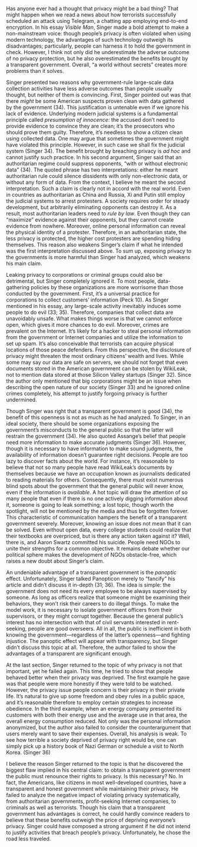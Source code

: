 Has anyone ever had a thought that privacy might be a bad thing? That might happen when we read a news about how terrorists successfully scheduled an attack using Telegram, a chatting app employing end-to-end encryption. In his essay *Visible Man*, Singer made a bold attempt to make a non-mainstream voice: though people’s privacy is often violated when using modern technology, the advantages of such technology outweigh its disadvantages; particularly, people can harness it to hold the government in check. However, I think not only did he underestimate the adverse outcome of no privacy protection, but he also overestimated the benefits brought by a transparent government. Overall, “a world without secrets” creates more problems than it solves.

Singer presented two reasons why government-rule large-scale data collection activities have less adverse outcomes than people usually thought, but neither of them is convincing. First, Singer pointed out was that there *might* be some American suspects proven clean with data gathered by the government (34). This justification is untenable even if we ignore his lack of evidence. Underlying modern judicial systems is a fundamental principle called *presumption of innocence*: the accused don’t need to provide evidence to convince they are clean; it’s the prosecutors who should prove them guilty. Therefore, it’s needless to show a citizen clean using collected data. One may argue that sometimes the government might have violated this principle. However, in such case we shall fix the judicial system (Singer 34). The benefit brought by breaching privacy is *ad hoc* and cannot justify such practice. In his second argument, Singer said that an authoritarian regime could suppress opponents, “with or without electronic data” (34). The quoted phrase has two interpretations: either he meant authoritarian rule could silence dissidents with only non-electronic data, or without any form of data. From the context, I believe he meant the second interpretation. Such a claim is clearly not in accord with the real world. Even in countries as authoritarian as China and Russia, Xi and Putin still employ the judicial systems to arrest protesters. A society requires order for steady development, but arbitrarily eliminating opponents can destroy it. As a result, most authoritarian leaders need to *rule by law*. Even though they can “maximize” evidence against their opponents, but they cannot create evidence from nowhere. Moreover, online personal information can reveal the physical identity of a protester. Therefore, in an authoritarian state, the less privacy is protected, the higher cost protesters are spending hiding themselves. This reason also weakens Singer’s claim if what he intended was the first interpretation discussed above. To sum up, exposing privacy to the governments is more harmful than Singer had analyzed, which weakens his main claim.

Leaking privacy to corporations or criminal groups could also be detrimental, but Singer completely ignored it. To most people, data-gathering policies by these organizations are more worrisome than those conducted by the government. First, it’s a universal practice for corporations to collect customers’ information (Peck 10). As Singer mentioned in his essay, any large-scale activity inevitably induces some people to do evil (33; 35). Therefore, companies that collect data are unavoidably unsafe. What makes things worse is that we cannot enforce open, which gives it more chances to do evil. Moreover, crimes are prevalent on the Internet. It’s likely for a hacker to steal personal information from the government or Internet companies and utilize the information to set up spam. It’s also conceivable that terrorists can acquire physical locations of those peace defenders. From this perspective, the disclosure of privacy might threaten the most ordinary citizens’ wealth and lives. While some may say our data are safe on servers, we should not forget that even documents stored in the American government can be stolen by WikiLeak, not to mention data stored at those Silicon Valley startups (Singer 32). Since the author only mentioned that big corporations might be an issue when describing the open nature of our society (Singer 33) and he ignored online crimes completely, his attempt to justify forgoing privacy is further undermined.

Though Singer was right that a transparent government is good (34), the benefit of this openness is not as much as he had analyzed. To Singer, in an ideal society, there should be some organizations exposing the government’s misconducts to the general public so that the latter will restrain the government (34). He also quoted Assange’s belief that people need more information to make accurate judgments (Singer 36). However, though it is necessary to have information to make sound judgments, the availability of information doesn’t guarantee right decisions. People are too lazy to discover facts about the world. For instance, it’s reasonable to believe that not so many people have read WikiLeak’s documents by themselves because we have an occupation known as journalists dedicated to reading materials for others. Consequently, there must exist numerous blind spots about the government that the general public will never know, even if the information is *available*. A hot topic will draw the attention of so many people that even if there is no one actively digging information about it, someone is going to leak something; a lost topic, though worth the spotlight, will not be mentioned by the media and thus be forgotten forever. This characteristic of communication hampers the benefit of a transparent government severely. Moreover, knowing an issue does not mean that it can be solved. Even without open data, every college students could realize that their textbooks are overpriced, but is there any action taken against it? Well, there is, and Aaron Swartz committed his suicide. People need NGOs to unite their strengths for a common objective. It remains debate whether our political sphere makes the development of NGOs obstacle-free, which raises a new doubt about Singer’s claim.

An undeniable advantage of a transparent government is the *panoptic* effect. Unfortunately, Singer talked Panopticon merely to “fancify” his article and didn’t discuss it in-depth (31; 36). The idea is simple: the government does not need its every employee to be always supervised by someone. As long as officers realize that someone might be examining their behaviors, they won’t risk their careers to do illegal things. To make the model work, it is necessary to isolate government officers from their supervisors, or they might corrupt together. Because the general public’s interest has no intersection with that of civil servants interested in rent-seeking, people are good overseers. All in all, the public is inefficient in both knowing the government—regardless of the latter’s openness—and fighting injustice. The panoptic effect will appear with transparency, but Singer didn’t discuss this topic at all. Therefore, the author failed to show the advantages of a transparent are significant enough.

At the last section, Singer returned to the topic of why privacy is not that important, yet he failed again. This time, he tried to show that people behaved better when their privacy was deprived. The first example he gave was that people were more honestly if they were told to be watched. However, the privacy issue people concern is their privacy in their private life. It’s natural to give up some freedom and obey rules in a public space, and it’s reasonable therefore to employ certain strategies to increase obedience. In the third example, when an energy company presented its customers with both their energy use and the average use in that area, the overall energy consumption reduced. Not only was the personal information anonymized, but the author also failed to consider the counterargument that users merely want to save their expenses. Overall, his analysis is weak. To see how terrible a society deprived of privacy right would be, one can simply pick up a history book of Nazi German or schedule a visit to North Korea. (Singer 36)

I believe the reason Singer returned to the topic is that he discovered the biggest flaw implied in his central claim: to obtain a transparent government the public must renounce their rights to privacy. Is this necessary? No. In fact, the Americans, like citizens in most well-developed countries, have a transparent and honest government while maintaining their privacy. He failed to analyze the negative impact of violating privacy systematically, from authoritarian governments, profit-seeking Internet companies, to criminals as well as terrorists. Though his claim that a transparent government has advantages is correct, he could hardly convince readers to believe that these benefits outweigh the price of depriving everyone’s privacy. Singer could have composed a strong argument if he did not intend to justify activities that breach people’s privacy. Unfortunately, he chose the road less traveled.